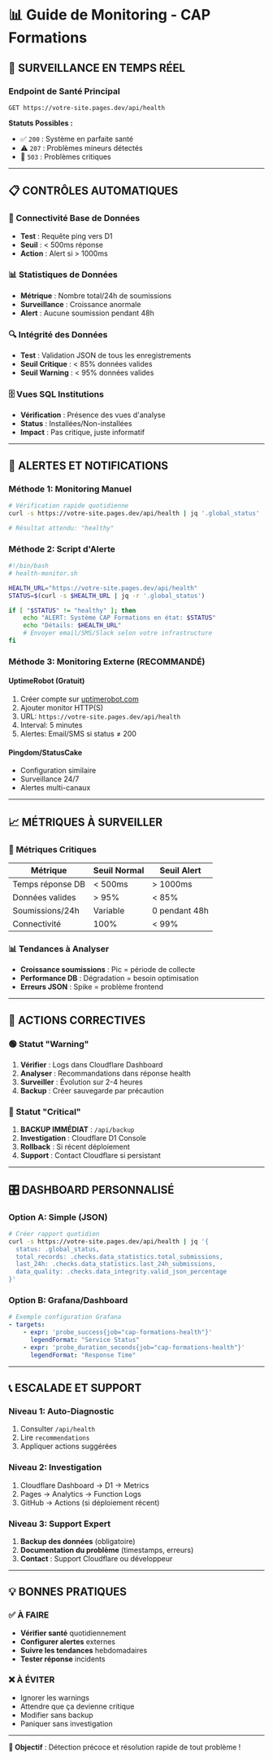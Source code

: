 # 📊 Guide de Monitoring - CAP Formations

## 🎯 SURVEILLANCE EN TEMPS RÉEL

### Endpoint de Santé Principal
```
GET https://votre-site.pages.dev/api/health
```

**Statuts Possibles :**
- ✅ `200` : Système en parfaite santé
- ⚠️ `207` : Problèmes mineurs détectés
- 🔴 `503` : Problèmes critiques

---

## 📋 CONTRÔLES AUTOMATIQUES

### 🔗 Connectivité Base de Données
- **Test** : Requête ping vers D1
- **Seuil** : < 500ms réponse
- **Action** : Alert si > 1000ms

### 📊 Statistiques de Données
- **Métrique** : Nombre total/24h de soumissions
- **Surveillance** : Croissance anormale
- **Alert** : Aucune soumission pendant 48h

### 🔍 Intégrité des Données
- **Test** : Validation JSON de tous les enregistrements
- **Seuil Critique** : < 85% données valides
- **Seuil Warning** : < 95% données valides

### 🗄️ Vues SQL Institutions
- **Vérification** : Présence des vues d'analyse
- **Status** : Installées/Non-installées
- **Impact** : Pas critique, juste informatif

---

## 🚨 ALERTES ET NOTIFICATIONS

### Méthode 1: Monitoring Manuel
```bash
# Vérification rapide quotidienne
curl -s https://votre-site.pages.dev/api/health | jq '.global_status'

# Résultat attendu: "healthy"
```

### Méthode 2: Script d'Alerte
```bash
#!/bin/bash
# health-monitor.sh

HEALTH_URL="https://votre-site.pages.dev/api/health"
STATUS=$(curl -s $HEALTH_URL | jq -r '.global_status')

if [ "$STATUS" != "healthy" ]; then
    echo "ALERT: Système CAP Formations en état: $STATUS"
    echo "Détails: $HEALTH_URL"
    # Envoyer email/SMS/Slack selon votre infrastructure
fi
```

### Méthode 3: Monitoring Externe (RECOMMANDÉ)

#### UptimeRobot (Gratuit)
1. Créer compte sur [uptimerobot.com](https://uptimerobot.com)
2. Ajouter monitor HTTP(S)
3. URL: `https://votre-site.pages.dev/api/health`
4. Interval: 5 minutes
5. Alertes: Email/SMS si status ≠ 200

#### Pingdom/StatusCake
- Configuration similaire
- Surveillance 24/7
- Alertes multi-canaux

---

## 📈 MÉTRIQUES À SURVEILLER

### 🔢 Métriques Critiques
| Métrique | Seuil Normal | Seuil Alert |
|----------|--------------|-------------|
| Temps réponse DB | < 500ms | > 1000ms |
| Données valides | > 95% | < 85% |
| Soumissions/24h | Variable | 0 pendant 48h |
| Connectivité | 100% | < 99% |

### 📊 Tendances à Analyser
- **Croissance soumissions** : Pic = période de collecte
- **Performance DB** : Dégradation = besoin optimisation
- **Erreurs JSON** : Spike = problème frontend

---

## 🔧 ACTIONS CORRECTIVES

### 🟢 Statut "Warning"
1. **Vérifier** : Logs dans Cloudflare Dashboard
2. **Analyser** : Recommandations dans réponse health
3. **Surveiller** : Évolution sur 2-4 heures
4. **Backup** : Créer sauvegarde par précaution

### 🔴 Statut "Critical"
1. **BACKUP IMMÉDIAT** : `/api/backup`
2. **Investigation** : Cloudflare D1 Console
3. **Rollback** : Si récent déploiement
4. **Support** : Contact Cloudflare si persistant

---

## 🎛️ DASHBOARD PERSONNALISÉ

### Option A: Simple (JSON)
```bash
# Créer rapport quotidien
curl -s https://votre-site.pages.dev/api/health | jq '{
  status: .global_status,
  total_records: .checks.data_statistics.total_submissions,
  last_24h: .checks.data_statistics.last_24h_submissions,
  data_quality: .checks.data_integrity.valid_json_percentage
}'
```

### Option B: Grafana/Dashboard
```yaml
# Exemple configuration Grafana
- targets:
    - expr: 'probe_success{job="cap-formations-health"}'
      legendFormat: "Service Status"
    - expr: 'probe_duration_seconds{job="cap-formations-health"}'
      legendFormat: "Response Time"
```

---

## 📞 ESCALADE ET SUPPORT

### Niveau 1: Auto-Diagnostic
1. Consulter `/api/health`
2. Lire `recommendations`
3. Appliquer actions suggérées

### Niveau 2: Investigation
1. Cloudflare Dashboard → D1 → Metrics
2. Pages → Analytics → Function Logs
3. GitHub → Actions (si déploiement récent)

### Niveau 3: Support Expert
1. **Backup des données** (obligatoire)
2. **Documentation du problème** (timestamps, erreurs)
3. **Contact** : Support Cloudflare ou développeur

---

## 💡 BONNES PRATIQUES

### ✅ À FAIRE
- **Vérifier santé** quotidiennement
- **Configurer alertes** externes
- **Suivre les tendances** hebdomadaires
- **Tester réponse** incidents

### ❌ À ÉVITER
- Ignorer les warnings
- Attendre que ça devienne critique
- Modifier sans backup
- Paniquer sans investigation

---

**🎯 Objectif** : Détection précoce et résolution rapide de tout problème !
